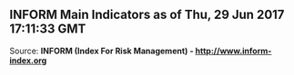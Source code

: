 ## INFORM Main Indicators as of Thu, 29 Jun 2017 17:11:33 GMT

Source: **INFORM (Index For Risk Management) - http://www.inform-index.org**